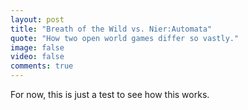 ```yaml
---
layout: post
title: "Breath of the Wild vs. Nier:Automata"
quote: "How two open world games differ so vastly."
image: false
video: false
comments: true
---
```


For now, this is just a test to see how this works.
